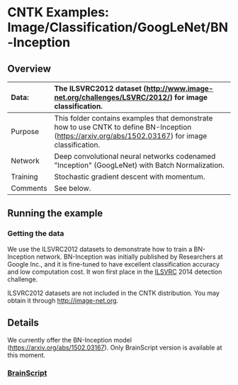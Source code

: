 # CNTK Examples: Image/Classification/GoogLeNet/BN-Inception

## Overview

|Data:     |The ILSVRC2012 dataset (http://www.image-net.org/challenges/LSVRC/2012/) for image classification.
|:---------|:---
|Purpose   |This folder contains examples that demonstrate how to use CNTK to define BN-Inception (https://arxiv.org/abs/1502.03167) for image classification.
|Network   |Deep convolutional neural networks codenamed "Inception" (GoogLeNet) with Batch Normalization.
|Training  |Stochastic gradient descent with momentum.
|Comments  |See below.

## Running the example

### Getting the data
We use the ILSVRC2012 datasets to demonstrate how to train a BN-Inception network. BN-Inception was initially published by Researchers at Google Inc., and it is fine-tuned to have excellent classification accuracy and low computation cost. It won first place in the [ILSVRC](http://www.image-net.org/challenges/LSVRC/) 2014 detection challenge.


ILSVRC2012 datasets are not included in the CNTK distribution. You may obtain it through http://image-net.org.

## Details

We currently offer the BN-Inception model (https://arxiv.org/abs/1502.03167). Only BrainScript version is available at this moment.

### [BrainScript](./BrainScript)
